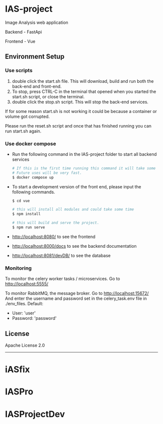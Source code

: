 # IAS-project
Image Analysis web application

Backend - FastApi

Frontend - Vue

## Environment Setup

### Use scripts

1. double click the start.sh file. This will download, build and run both the back-end and front-end.
2. To stop, press CTRL-C in the terminal that opened when you started the start.sh script, or close the terminal.
3. double click the stop.sh script. This will stop the back-end services.

If for some reason start.sh is not working it could be because a container or volume got corrupted.

Please run the reset.sh script and once that has finished running you can run start.sh again.


### Use docker compose
- Run the following command in the IAS-project folder to start all backend services
  ```sh
  # If this is the first time running this command it will take some time while the docker images are downloaded.
  # Future uses will be very fast.
  $ docker compose up
  ```


- To start a development version of the front end, please input the following commands.
  ```sh
  $ cd vue
  
  # this will install all modules and could take some time
  $ npm install 
  
  # this will build and serve the project.
  $ npm run serve 
  ```
- [http://localhost:8080/]() to see the frontend


- [http://localhost:8000/docs]() to see the backend documentation


- [http://localhost:8081/devDB/]() to see the database

### Monitoring
To monitor the celery worker tasks / microservices. Go to [http://localhost:5555/]()

To monitor RabbitMQ, the message broker. Go to [http://localhost:15672/]()
And enter the username and password set in the celery_task.env file in ./env_files.
Default: 
- User: 'user'
- Password: 'password'


## License

Apache License 2.0

---
# iASfix
# IASPro
# IASProjectDev
